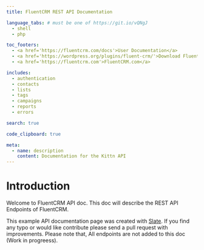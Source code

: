 ```yaml
---
title: FluentCRM REST API Documentation

language_tabs: # must be one of https://git.io/vQNgJ
  - shell
  - php

toc_footers:
  - <a href='https://fluentcrm.com/docs'>User Documentation</a>
  - <a href='https://wordpress.org/plugins/fluent-crm/'>Download FluentCRM</a>
  - <a href='https://fluentcrm.com'>FluentCRM.com</a>

includes:
  - authentication
  - contacts
  - lists
  - tags
  - campaigns
  - reports
  - errors

search: true

code_clipboard: true

meta:
  - name: description
    content: Documentation for the Kittn API
---
```


# Introduction

Welcome to FluentCRM API doc. This doc will describe the REST API Endpoints of FluentCRM.

This example API documentation page was created with [Slate](https://github.com/slatedocs/slate). If you find any typo or would like contribute please send a pull request with improvements. Please note that, All endpoints are not added to this doc (Work in progreess). 

